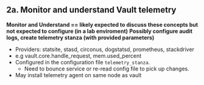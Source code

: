 ## 2a. Monitor and understand Vault telemetry
**Monitor and Understand == likely expected to discuss these concepts but not expected to configure (in a lab enviroment)**
**Possibly configure audit logs, create telemetry stanza (with provided parameters)**
  - Providers: statsite, stasd, circonus, dogstatsd, prometheus, stackdriver
  - e.g vault.core.handle_request, mem.used_percent
  - Configured in the configuration file `telemetry_stanza`. 
    - Need to bounce service or re-read config file to pick up changes.
  - May install telemetry agent on same node as vault